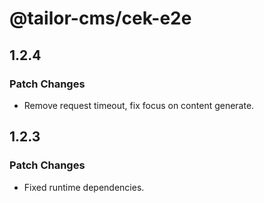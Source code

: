 # @tailor-cms/cek-e2e

## 1.2.4

### Patch Changes

- Remove request timeout, fix focus on content generate.

## 1.2.3

### Patch Changes

- Fixed runtime dependencies.
